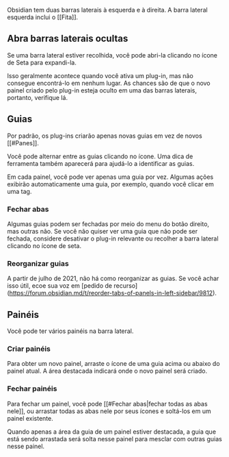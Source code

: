 Obsidian tem duas barras laterais à esquerda e à direita. A barra lateral esquerda inclui o [[Fita]].

## Abra barras laterais ocultas

Se uma barra lateral estiver recolhida, você pode abri-la clicando no ícone de Seta para expandi-la.

Isso geralmente acontece quando você ativa um plug-in, mas não consegue encontrá-lo em nenhum lugar. As chances são de que o novo painel criado pelo plug-in esteja oculto em uma das barras laterais, portanto, verifique lá.

## Guias

Por padrão, os plug-ins criarão apenas novas guias em vez de novos [[#Panes]].

Você pode alternar entre as guias clicando no ícone. Uma dica de ferramenta também aparecerá para ajudá-lo a identificar as guias.

Em cada painel, você pode ver apenas uma guia por vez. Algumas ações exibirão automaticamente uma guia, por exemplo, quando você clicar em uma tag.

### Fechar abas

Algumas guias podem ser fechadas por meio do menu do botão direito, mas outras não. Se você não quiser ver uma guia que não pode ser fechada, considere desativar o plug-in relevante ou recolher a barra lateral clicando no ícone de seta.

### Reorganizar guias

A partir de julho de 2021, não há como reorganizar as guias. Se você achar isso útil, ecoe sua voz em [pedido de recurso] (https://forum.obsidian.md/t/reorder-tabs-of-panels-in-left-sidebar/9812).

## Painéis

Você pode ter vários painéis na barra lateral.

### Criar painéis

Para obter um novo painel, arraste o ícone de uma guia acima ou abaixo do painel atual. A área destacada indicará onde o novo painel será criado.

### Fechar painéis

Para fechar um painel, você pode [[#Fechar abas|fechar todas as abas nele]], ou arrastar todas as abas nele por seus ícones e soltá-los em um painel existente.

Quando apenas a área da guia de um painel estiver destacada, a guia que está sendo arrastada será solta nesse painel para mesclar com outras guias nesse painel.